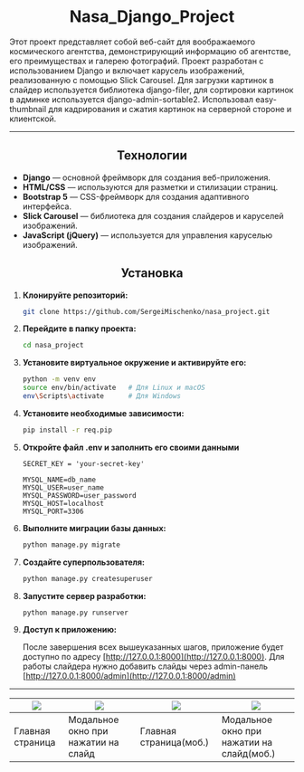 <h1 align="center">Nasa_Django_Project</h1>

Этот проект представляет собой веб-сайт для воображаемого космического агентства, демонстрирующий информацию об агентстве, его преимуществах и галерею фотографий. Проект разработан с использованием Django и включает карусель изображений, реализованную с помощью Slick Carousel. Для загрузки картинок в слайдер используется библиотека django-filer, для сортировки картинок в админке используется django-admin-sortable2. Использовал easy-thumbnail для кадрирования и сжатия картинок на серверной стороне и клиентской.
___

<h2 align="center">Технологии</h2>
   
   - **Django** — основной фреймворк для создания веб-приложения.
   - **HTML/CSS** — используются для разметки и стилизации страниц.
   - **Bootstrap 5** — CSS-фреймворк для создания адаптивного интерфейса.
   - **Slick Carousel** — библиотека для создания слайдеров и каруселей изображений.
   - **JavaScript (jQuery)** — используется для управления каруселью изображений.

<h2 align="center">Установка</h2>

1. **Клонируйте репозиторий:**
    ```bash
    git clone https://github.com/SergeiMischenko/nasa_project.git
    ```

2. **Перейдите в папку проекта:**
    ```bash
    cd nasa_project
    ```

3. **Установите виртуальное окружение и активируйте его:**
    ```bash
    python -m venv env
    source env/bin/activate   # Для Linux и macOS
    env\Scripts\activate      # Для Windows
    ```

4. **Установите необходимые зависимости:**
    ```bash
    pip install -r req.pip
    ```
5. **Откройте файл .env и заполнить его своими данными**
    ```env
    SECRET_KEY = 'your-secret-key'
   
    MYSQL_NAME=db_name
    MYSQL_USER=user_name
    MYSQL_PASSWORD=user_password
    MYSQL_HOST=localhost
    MYSQL_PORT=3306
    ```

6. **Выполните миграции базы данных:**
    ```bash
    python manage.py migrate
    ```
   
7. **Создайте суперпользователя:**
    ```bash
    python manage.py createsuperuser
    ```

8. **Запустите сервер разработки:**
    ```bash
    python manage.py runserver
    ```
   
9. **Доступ к приложению:**

   После завершения всех вышеуказанных шагов, приложение будет доступно по адресу [http://127.0.0.1:8000](http://127.0.0.1:8000).
   Для работы слайдера нужно добавить слайды через admin-панель [http://127.0.0.1:8000/admin](http://127.0.0.1:8000/admin)

  ___
| ![](https://imgur.com/XVT1xKw.png) | ![](https://imgur.com/S4TMcsC.png)  | ![](https://imgur.com/eyXl4yp.png) | ![](https://imgur.com/YWCWCOL.png)   |
|------------------------------------|-------------------------------------|------------------------------------|--------------------------------------|
| Главная страница                   | Модальное окно при нажатии на слайд | Главная страница(моб.)             | Модальное окно при нажатии на слайд(моб.)  |
